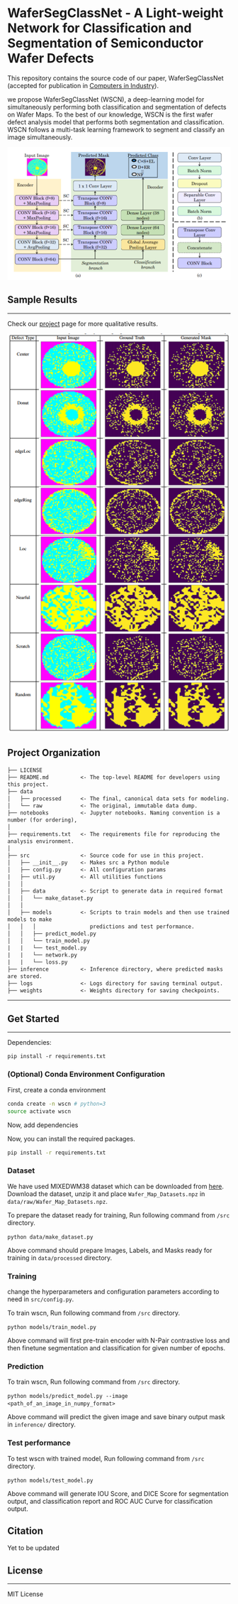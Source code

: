 WaferSegClassNet - A Light-weight Network for Classification and Segmentation of Semiconductor Wafer Defects
==============================

This repository contains the source code of our paper, WaferSegClassNet (accepted for publication in <a href="https://www.sciencedirect.com/journal/computers-in-industry">Computers in Industry</a>).

we propose WaferSegClassNet (WSCN), a deep-learning model for simultaneously performing both classification and segmentation of defects on Wafer Maps. To the best of our knowledge, WSCN is the first wafer defect analysis model that performs both segmentation and classification. WSCN follows a multi-task learning framework to segment and classify an image simultaneously. 

<img src="reports/figures/wafermodelarchitecture_v2.png">


## Sample Results
<hr>

Check our <a href="https://ckmvigil.github.io/wscn/">project</a> page for more qualitative results.

<p align="center"><img src="reports/figures/Qualitative.png" width="840"></p>

Project Organization
------------

    ├── LICENSE
    ├── README.md          <- The top-level README for developers using this project.
    ├── data
    │   ├── processed      <- The final, canonical data sets for modeling.
    │   └── raw            <- The original, immutable data dump.
    ├── notebooks          <- Jupyter notebooks. Naming convention is a number (for ordering),
    │
    ├── requirements.txt   <- The requirements file for reproducing the analysis environment.
    │
    ├── src                <- Source code for use in this project.
    │   ├── __init__.py    <- Makes src a Python module
    │   ├── config.py      <- All configuration params
    |   ├── util.py        <- All utilities functions
    │   │
    │   ├── data           <- Script to generate data in required format
    │   │   └── make_dataset.py
    │   │
    │   ├── models         <- Scripts to train models and then use trained models to make
    │   │   │                 predictions and test performance.
    │   │   ├── predict_model.py
    │   │   └── train_model.py
    |   |   └── test_model.py
    |   |   └── network.py
    |   |   └── loss.py
    ├── inference          <- Inference directory, where predicted masks are stored.
    ├── logs               <- Logs directory for saving terminal output.
    ├── weights            <- Weights directory for saving checkpoints.
--------

## Get Started
<hr>
Dependencies:

```
pip install -r requirements.txt
```

### (Optional) Conda Environment Configuration

First, create a conda environment
```bash
conda create -n wscn # python=3
source activate wscn
```

Now, add dependencies

Now, you can install the required packages.
```bash
pip install -r requirements.txt
```

### Dataset

We have used MIXEDWM38 dataset which can be downloaded from <a href="https://github.com/Junliangwangdhu/WaferMap">here</a>. Download the dataset, unzip it and place ```Wafer_Map_Datasets.npz``` in ```data/raw/Wafer_Map_Datasets.npz```. 

To prepare the dataset ready for training, Run following command from ```/src``` directory.

```python data/make_dataset.py```

Above command should prepare Images, Labels, and Masks ready for training in ```data/processed``` directory.

### Training

change the hyperparameters and configuration parameters according to need in ```src/config.py```.

To train wscn, Run following command from ```/src``` directory.

```python models/train_model.py``` 

Above command will first pre-train encoder with N-Pair contrastive loss and then finetune segmentation and classification for given number of epochs.

### Prediction

To train wscn, Run following command from ```/src``` directory.

```python models/predict_model.py --image <path_of_an_image_in_numpy_format>``` 

Above command will predict the given image and save binary output mask in ```inference/``` directory.

### Test performance

To test wscn with trained model, Run following command from ```/src``` directory.

```python models/test_model.py ``` 

Above command will generate IOU Score, and DICE Score for segmentation output, and classification report and ROC AUC Curve for classification output.

## Citation

Yet to be updated

## License
<hr>
MIT License


